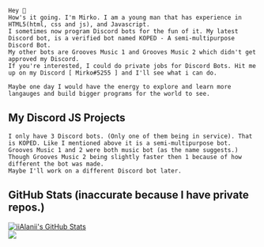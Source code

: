   
 ```console
 Hey 👋
 How's it going. I'm Mirko. I am a young man that has experience in HTML5(html, css and js), and Javascript.
 I sometimes now program Discord bots for the fun of it. My latest Discord bot, is a verified bot named KOPED - A semi-multipurpose Discord Bot.
 My other bots are Grooves Music 1 and Grooves Music 2 which didn't get approved my Discord.
 If you're interested, I could do private jobs for Discord Bots. Hit me up on my Discord [ Mirko#5255 ] and I'll see what i can do.
 
 Maybe one day I would have the energy to explore and learn more langauges and build bigger programs for the world to see.
```
  
  ## My Discord JS Projects

```console
I only have 3 Discord bots. (Only one of them being in service). That is KOPED. Like I mentioned above it is a semi-multipurpose bot.
Grooves Music 1 and 2 were both music bot (as the name suggests.) Though Grooves Music 2 being slightly faster then 1 because of how different the bot was made.
Maybe I'll work on a different Discord bot later.
```

## GitHub Stats (inaccurate because I have private repos.)
<a href="">
  <img align="center" src="https://github-readme-stats.vercel.app/api?username=iiAlanii&show_icons=true&line_height=27&count_private=true&title_color=ffffff&text_color=c9cacc&icon_color=2bbc8a&bg_color=1d1f21" alt="iiAlanii's GitHub Stats" />
</a>
<br>
<a href="https://github.com/iiAlanii">
  <img align="center" src="https://github-readme-stats.vercel.app/api/top-langs/?username=iiAlanii&hide=java,tex&title_color=ffffff&text_color=c9cacc&icon_color=2bbc8a&bg_color=1d1f21&langs_count=1" />
</a>
